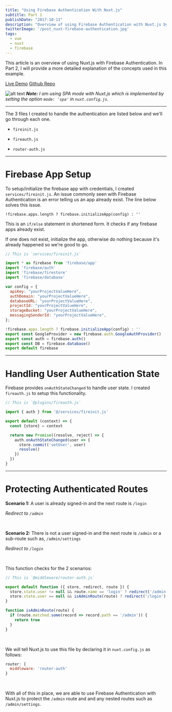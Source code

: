 ```yaml
---
title: "Using Firebase Authentication With Nuxt.js"
subtitle: Part 1
publishDate: "2017-10-11"
description: "Overview of using Firebase Authentication with Nuxt.js by David Royer."
twitterImage: '/post_nuxt-firebase-authentication.jpg'
tags:
  - vue
  - nuxt
  - firebase
---
```

This article is an overview of using Nuxt.js with Firebase Authentication. In Part 2, I will provide a more detailed explanation of the concepts used in this example.

<div class="flexContainer">
<a target="/\_blank" rel="noopener" href=https://nuxt-firebase-auth.firebaseapp.com/>Live Demo</a>
<a target="/\_blank" rel="noopener" href=https://github.com/davidroyer/nuxt-firebase-auth>Github Repo</a>
</div>

![alt text](/post_nuxt-firebase-authentication.jpg "Screenshot")
**_Note:_**
*I am using SPA mode with Nuxt.js which is implemented by setting the option `mode: 'spa'` in `nuxt.config.js`.*

---
The 3 files I created to handle the authentication are listed below and we'll go through each one.

- `fireinit.js`

- `fireauth.js`

- `router-auth.js`

---
# Firebase App Setup
To setup/initialize the firebase app with credentials, I created `services/fireinit.js`. An issue commonly seen with Firebase Authentication is an error telling us an app already exist. The line below solves this issue.

`!firebase.apps.length ? firebase.initializeApp(config) : ''`

This is an `if/else` statement in shortened form. It checks if any firebase apps already exist.

If one does not exist, initialize the app, otherwise do nothing because it's already happened so we're good to go.

  ```js
  // This is `services/fireinit.js`

  import * as firebase from 'firebase/app'
  import 'firebase/auth'
  import 'firebase/firestore'
  import 'firebase/database'

  var config = {
    apiKey: "yourProjectValueHere",
    authDomain: "yourProjectValueHere",
    databaseURL: "yourProjectValueHere",
    projectId: "yourProjectValueHere",
    storageBucket: "yourProjectValueHere",
    messagingSenderId: "yourProjectValueHere",
  };

  !firebase.apps.length ? firebase.initializeApp(config) : ''
  export const GoogleProvider = new firebase.auth.GoogleAuthProvider()
  export const auth = firebase.auth()
  export const DB = firebase.database()
  export default firebase
  ```

---

# Handling User Authentication State
Firebase provides `onAuthStateChanged` to handle user state. I created `fireauth.js` to setup this functionality.

  ```js
  // This is `@plugins/fireauth.js`

  import { auth } from '@/services/fireinit.js'

  export default (context) => {
    const {store} = context

    return new Promise((resolve, reject) => {
      auth.onAuthStateChanged(user => {
        store.commit('setUser', user)
        resolve()
      })
    })
  }
  ```
---

# Protecting Authenticated Routes

**Scenario 1:**
A user is already signed-in and the next route is `/login`

*Redirect to `/admin`*

<br>

**Scenario 2:**
There is not a user signed-in and the next route is `/admin` or a sub-route such as, `/admin/settings`

  *Redirect to `/login`*

<br>

This function checks for the 2 scenarios:

```js
// This is `@middleware/router-auth.js`

export default function ({ store, redirect, route }) {
  store.state.user != null && route.name == 'login' ? redirect('/admin') : ''
  store.state.user == null && isAdminRoute(route) ? redirect('/login') : ''
}

function isAdminRoute(route) {
  if (route.matched.some(record => record.path == '/admin')) {
    return true
  }
}
```
<br>

We will tell Nuxt.js to use this file by declaring it in `nuxt.config.js` as follows:

```js
router: {
  middleware: 'router-auth'
}
```
<br>

With all of this in place, we are able to use Firebase Authentication with Nuxt.js to protect the `/admin` route and and any nested routes such as `/admin/settings`.
